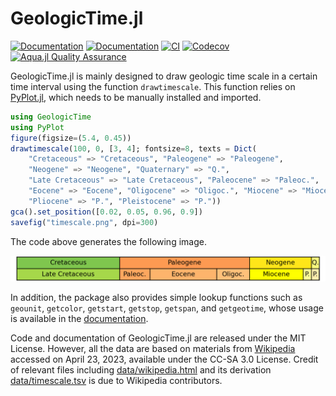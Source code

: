 # GeologicTime.jl

[![Documentation](https://img.shields.io/badge/docs-stable-blue.svg)](https://Mikumikunisiteageru.github.io/GeologicTime.jl/stable)
[![Documentation](https://img.shields.io/badge/docs-dev-blue.svg)](https://Mikumikunisiteageru.github.io/GeologicTime.jl/dev)
[![CI](https://github.com/Mikumikunisiteageru/GeologicTime.jl/actions/workflows/CI.yml/badge.svg)](https://github.com/Mikumikunisiteageru/GeologicTime.jl/actions/workflows/CI.yml)
[![Codecov](https://codecov.io/gh/Mikumikunisiteageru/GeologicTime.jl/branch/main/graph/badge.svg)](https://codecov.io/gh/Mikumikunisiteageru/GeologicTime.jl)
[![Aqua.jl Quality Assurance](https://img.shields.io/badge/Aquajl-%F0%9F%8C%A2-aqua.svg)](https://github.com/JuliaTesting/Aqua.jl)

GeologicTime.jl is mainly designed to draw geologic time scale in a certain time interval using the function `drawtimescale`. This function relies on [PyPlot.jl](https://github.com/JuliaPy/PyPlot.jl), which needs to be manually installed and imported.

```julia
using GeologicTime
using PyPlot
figure(figsize=(5.4, 0.45))
drawtimescale(100, 0, [3, 4]; fontsize=8, texts = Dict(
	"Cretaceous" => "Cretaceous", "Paleogene" => "Paleogene", 
	"Neogene" => "Neogene", "Quaternary" => "Q.", 
	"Late Cretaceous" => "Late Cretaceous", "Paleocene" => "Paleoc.", 
	"Eocene" => "Eocene", "Oligocene" => "Oligoc.", "Miocene" => "Miocene", 
	"Pliocene" => "P.", "Pleistocene" => "P."))
gca().set_position([0.02, 0.05, 0.96, 0.9])
savefig("timescale.png", dpi=300)
```

The code above generates the following image.

![Geologic time scale from 100 Ma ago to now](https://github.com/Mikumikunisiteageru/GeologicTime.jl/blob/master/docs/illust/imggts.png)

In addition, the package also provides simple lookup functions such as `geounit`, `getcolor`, `getstart`, `getstop`, `getspan`, and `getgeotime`, whose usage is available in the [documentation](https://Mikumikunisiteageru.github.io/GeologicTime.jl/stable).

Code and documentation of GeologicTime.jl are released under the MIT License. However, all the data are based on materials from [Wikipedia](https://en.wikipedia.org/wiki/Geologic_time_scale) accessed on April 23, 2023, available under the CC-SA 3.0 License. Credit of relevant files including [data/wikipedia.html](https://github.com/Mikumikunisiteageru/GeologicTime.jl/blob/master/data/wikipedia.html) and its derivation [data/timescale.tsv](https://github.com/Mikumikunisiteageru/GeologicTime.jl/blob/master/data/timescale.tsv) is due to Wikipedia contributors.
